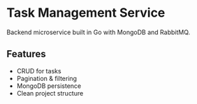 # Task Management Service

Backend microservice built in Go with MongoDB and RabbitMQ.

## Features

- CRUD for tasks
- Pagination & filtering
- MongoDB persistence
- Clean project structure
